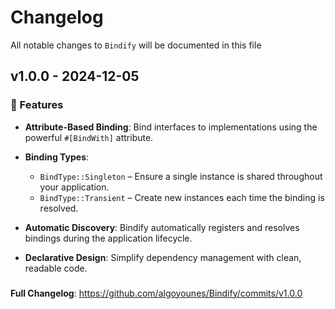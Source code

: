 # Changelog

All notable changes to `Bindify` will be documented in this file

## v1.0.0 - 2024-12-05

### 🚀 Features

- **Attribute-Based Binding**: Bind interfaces to implementations using the powerful `#[BindWith]` attribute.
- **Binding Types**:
  - `BindType::Singleton` – Ensure a single instance is shared throughout your application.
  - `BindType::Transient` – Create new instances each time the binding is resolved.
  
- **Automatic Discovery**: Bindify automatically registers and resolves bindings during the application lifecycle.
- **Declarative Design**: Simplify dependency management with clean, readable code.

### 

**Full Changelog**: https://github.com/algoyounes/Bindify/commits/v1.0.0
